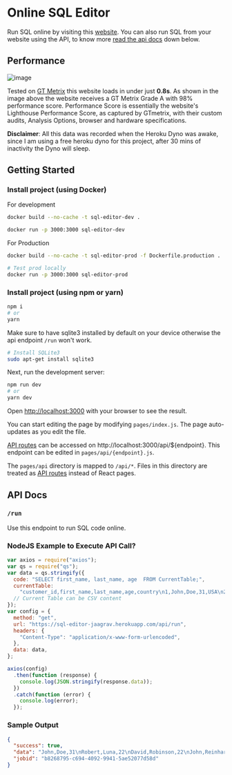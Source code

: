 # Online SQL Editor

Run SQL online by visiting this [website](https://sql-editor-jaagrav.herokuapp.com/). You can also run SQL from your website using the API, to know more [read the api docs](#api-docs) down below.

## Performance

![image](https://user-images.githubusercontent.com/52719271/173151996-01010003-6dd3-4f94-b5c3-561152014aa9.png)

Tested on [GT Metrix](https://gtmetrix.com/reports/sql-editor-jaagrav.herokuapp.com/BjEo8H7R/) this website loads in under just **0.8s**. As shown in the image above the website receives a GT Metrix Grade A with 98% performance score. Performance Score is essentially the website's Lighthouse Performance Score, as captured by GTmetrix, with their custom audits, Analysis Options, browser and hardware specifications.

**Disclaimer**: All this data was recorded when the Heroku Dyno was awake, since I am using a free heroku dyno for this project, after 30 mins of inactivity the Dyno will sleep.

## Getting Started

### Install project (using Docker)

For development

```bash
docker build --no-cache -t sql-editor-dev .

docker run -p 3000:3000 sql-editor-dev
```

For Production

```bash
docker build --no-cache -t sql-editor-prod -f Dockerfile.production .

# Test prod locally
docker run -p 3000:3000 sql-editor-prod
```

### Install project (using npm or yarn)

```bash
npm i
# or
yarn
```

Make sure to have sqlite3 installed by default on your device otherwise the api endpoint `/run` won't work.

```bash
# Install SQLite3
sudo apt-get install sqlite3
```

Next, run the development server:

```bash
npm run dev
# or
yarn dev
```

Open [http://localhost:3000](http://localhost:3000) with your browser to see the result.

You can start editing the page by modifying `pages/index.js`. The page auto-updates as you edit the file.

[API routes](https://nextjs.org/docs/api-routes/introduction) can be accessed on http://localhost:3000/api/${endpoint}. This endpoint can be edited in `pages/api/{endpoint}.js`.

The `pages/api` directory is mapped to `/api/*`. Files in this directory are treated as [API routes](https://nextjs.org/docs/api-routes/introduction) instead of React pages.

## API Docs

### `/run`

Use this endpoint to run SQL code online.

### NodeJS Example to Execute API Call?

```js
var axios = require("axios");
var qs = require("qs");
var data = qs.stringify({
  code: "SELECT first_name, last_name, age  FROM CurrentTable;",
  currentTable:
    "customer_id,first_name,last_name,age,country\n1,John,Doe,31,USA\n2,Robert,Luna,22,USA\n3,David,Robinson,22,UK\n4,John,Reinhardt,25,UK",
  // Current Table can be CSV content
});
var config = {
  method: "get",
  url: "https://sql-editor-jaagrav.herokuapp.com/api/run",
  headers: {
    "Content-Type": "application/x-www-form-urlencoded",
  },
  data: data,
};

axios(config)
  .then(function (response) {
    console.log(JSON.stringify(response.data));
  })
  .catch(function (error) {
    console.log(error);
  });
```

### Sample Output

```json
{
  "success": true,
  "data": "John,Doe,31\nRobert,Luna,22\nDavid,Robinson,22\nJohn,Reinhardt,25\n",
  "jobid": "b8268795-c694-4092-9941-5ae52077d58d"
}
```
